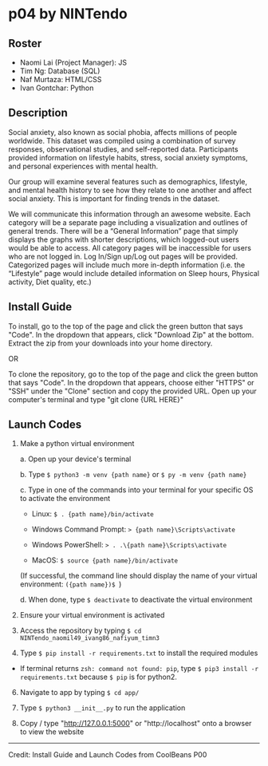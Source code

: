 # p04 by NINTendo

## Roster
- Naomi Lai (Project Manager): JS
- Tim Ng: Database (SQL)
- Naf Murtaza: HTML/CSS
- Ivan Gontchar: Python

## Description
Social anxiety, also known as social phobia, affects millions of people worldwide. This dataset was compiled using a combination of survey responses, observational studies, and self-reported data. Participants provided information on lifestyle habits, stress, social anxiety symptoms, and personal experiences with mental health. 

Our group will examine several features such as demographics, lifestyle, and mental health history to see how they relate to one another and affect social anxiety. This is important for finding trends in the dataset. 

We will communicate this information through an awesome website. Each category will be a separate page including a visualization and outlines of general trends. There will be a “General Information” page that simply displays the graphs with shorter descriptions, which logged-out users would be able to access. All category pages will be inaccessible for users who are not logged in. Log In/Sign up/Log out pages will be provided. Categorized pages will include much more in-depth information (i.e. the “Lifestyle” page would include detailed information on Sleep hours, Physical activity, Diet quality, etc.)


## Install Guide
  To install, go to the top of the page and click the green button that says "Code". In the dropdown that appears, click "Download Zip" at the bottom. Extract the zip from your downloads into your home directory. <br>

OR
  
  To clone the repository, go to the top of the page and click the green button that says "Code". In the dropdown that appears, choose either "HTTPS" or "SSH" under the "Clone" section and copy the provided URL. Open up your computer's terminal and type "git clone {URL HERE}"
  
## Launch Codes
  1. Make a python virtual environment

      a. Open up your device's terminal

      b. Type ```$ python3 -m venv {path name}``` or ```$ py -m venv {path name}```

      c. Type in one of the commands into your terminal for your specific OS to activate the environment

      - Linux: ```$ . {path name}/bin/activate```
    
      - Windows Command Prompt: ```> {path name}\Scripts\activate```

      - Windows PowerShell: ```> . .\{path name}\Scripts\activate```

      - MacOS: ```$ source {path name}/bin/activate```

      (If successful, the command line should display the name of your virtual environment: ```({path name})$ ```)

      d. When done, type ```$ deactivate``` to deactivate the virtual environment

  3. Ensure your virtual environment is activated

  4. Access the repository by typing ```$ cd NINTendo_naomil49_ivang86_nafiyum_timn3```

  5. Type ```$ pip install -r requirements.txt``` to install the required modules

 - If terminal returns ```zsh: command not found: pip```, type ```$ pip3 install -r requirements.txt``` because ```$ pip``` is for python2.

  6. Navigate to app by typing ```$ cd app/```
    
  8. Type ```$ python3 __init__.py``` to run the application

  9. Copy / type "http://127.0.0.1:5000" or "http://localhost" onto a browser to view the website

----
Credit: Install Guide and Launch Codes from CoolBeans P00
